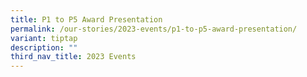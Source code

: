 ```yaml
---
title: P1 to P5 Award Presentation
permalink: /our-stories/2023-events/p1-to-p5-award-presentation/
variant: tiptap
description: ""
third_nav_title: 2023 Events
---
```

